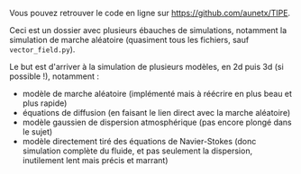 Vous pouvez retrouver le code en ligne sur https://github.com/aunetx/TIPE.

Ceci est un dossier avec plusieurs ébauches de simulations, notamment la simulation de marche aléatoire (quasiment tous les fichiers, sauf `vector_field.py`).

Le but est d'arriver à la simulation de plusieurs modèles, en 2d puis 3d (si possible !), notamment :
- modèle de marche aléatoire (implémenté mais à réécrire en plus beau et plus rapide)
- équations de diffusion (en faisant le lien direct avec la marche aléatoire)
- modèle gaussien de dispersion atmosphérique (pas encore plongé dans le sujet)
- modèle directement tiré des équations de Navier-Stokes (donc simulation complète du fluide, et pas seulement la dispersion, inutilement lent mais précis et marrant)
